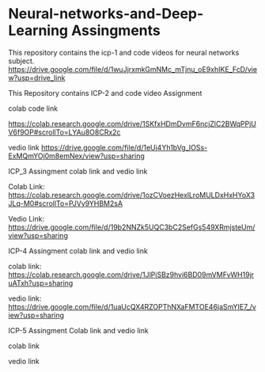 # Neural-networks-and-Deep-Learning Assingments
This repository contains the icp-1 and code videos for neural networks subject.
https://drive.google.com/file/d/1wuJjrxmkGmNMc_mTjnu_oE9xhIKE_FcD/view?usp=drive_link

This Repository contains ICP-2 and code video Assignment

colab code link

https://colab.research.google.com/drive/1SKfxHDmDvmF6ncjZlC2BWqPPjUV6f9OP#scrollTo=LYAu8O8CRx2c

vedio link
https://drive.google.com/file/d/1eUi4Yh1bVg_IOSs-ExMQmYOj0m8emNex/view?usp=sharing

ICP_3 Assingment colab link and vedio link

Colab Link: https://colab.research.google.com/drive/1ozCVoezHexlLroMULDxHxHYoX3JLq-M0#scrollTo=PJVy9YHBM2sA

Vedio Link: 
https://drive.google.com/file/d/19b2NNZk5UQC3bC2SefGs549XRmjsteUm/view?usp=sharing


ICP-4 Assingment colab link and vedio link

colab link:
https://colab.research.google.com/drive/1JlPiSBz9hvi6BD09mVMFvWH19jruATxh?usp=sharing


vedio link:
https://drive.google.com/file/d/1uaUcQX4RZOPThNXaFMTOE46jaSmYIE7_/view?usp=sharing


ICP-5 Assingment Colab link and vedio link

colab link

vedio link



